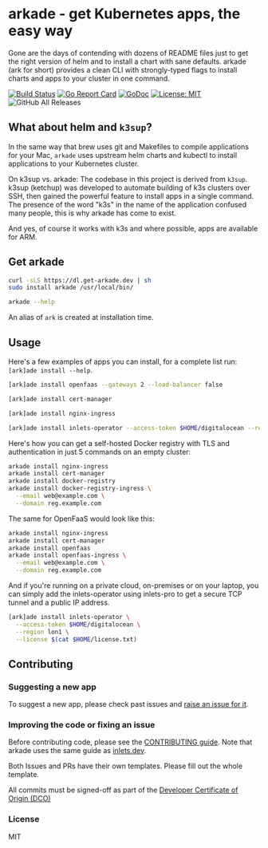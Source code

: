 # arkade - get Kubernetes apps, the easy way

Gone are the days of contending with dozens of README files just to get the right version of helm and to install a chart with sane defaults. arkade (ark for short) provides a clean CLI with strongly-typed flags to install charts and apps to your cluster in one command.

[![Build
Status](https://travis-ci.com/alexellis/arkade.svg?branch=master)](https://travis-ci.com/alexellis/arkade)
[![Go Report Card](https://goreportcard.com/badge/github.com/alexellis/arkade)](https://goreportcard.com/report/github.com/alexellis/arkade) 
[![GoDoc](https://godoc.org/github.com/alexellis/arkade?status.svg)](https://godoc.org/github.com/alexellis/arkade) [![License: MIT](https://img.shields.io/badge/License-MIT-yellow.svg)](https://opensource.org/licenses/MIT)
![GitHub All Releases](https://img.shields.io/github/downloads/alexellis/arkade/total)

## What about helm and `k3sup`?

In the same way that brew uses git and Makefiles to compile applications for your Mac, `arkade` uses upstream helm charts and kubectl to install applications to your Kubernetes cluster.

On k3sup vs. arkade: The codebase in this project is derived from `k3sup`. k3sup (ketchup) was developed to automate building of k3s clusters over SSH, then gained the powerful feature to install apps in a single command. The presence of the word "k3s" in the name of the application confused many people, this is why arkade has come to exist.

And yes, of course it works with k3s and where possible, apps are available for ARM.

## Get arkade

```bash
curl -sLS https://dl.get-arkade.dev | sh
sudo install arkade /usr/local/bin/

arkade --help
```

An alias of `ark` is created at installation time.

## Usage

Here's a few examples of apps you can install, for a complete list run: `[ark]ade install --help`.

```bash
[ark]ade install openfaas --gateways 2 --load-balancer false

[ark]ade install cert-manager

[ark]ade install nginx-ingress

[ark]ade install inlets-operator --access-token $HOME/digitalocean --region lon1
```

Here's how you can get a self-hosted Docker registry with TLS and authentication in just 5 commands on an empty cluster:

```bash
arkade install nginx-ingress
arkade install cert-manager
arkade install docker-registry
arkade install docker-registry-ingress \
  --email web@example.com \
  --domain reg.example.com
```

The same for OpenFaaS would look like this:

```bash
arkade install nginx-ingress
arkade install cert-manager
arkade install openfaas
arkade install openfaas-ingress \
  --email web@example.com \
  --domain reg.example.com
```

And if you're running on a private cloud, on-premises or on your laptop, you can simply add the inlets-operator using inlets-pro to get a secure TCP tunnel and a public IP address.

```bash
[ark]ade install inlets-operator \
  --access-token $HOME/digitalocean \
  --region lon1 \
  --license $(cat $HOME/license.txt)
```

## Contributing

### Suggesting a new app

To suggest a new app, please check past issues and [raise an issue for it](https://github.com/alexellis/arkade).

### Improving the code or fixing an issue

Before contributing code, please see the [CONTRIBUTING guide](https://github.com/alexellis/inlets/blob/master/CONTRIBUTING.md). Note that arkade uses the same guide as [inlets.dev](https://inlets.dev/).

Both Issues and PRs have their own templates. Please fill out the whole template.

All commits must be signed-off as part of the [Developer Certificate of Origin (DCO)](https://developercertificate.org)

### License

MIT

